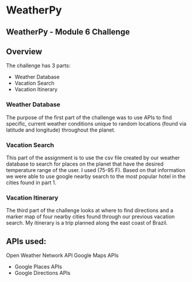 # WeatherPy
## WeatherPy - Module 6 Challenge

## Overview
The challenge has 3 parts:
- Weather Database
- Vacation Search
- Vacation Itinerary

### Weather Database
The purpose of the first part of the challenge was to use APIs to find specific, current weather conditions unique to random locations (found via latitude and longitude) throughout the planet. 

### Vacation Search
This part of the assignment is to use the csv file created by our weather database to search for places on the planet that have the desired temperature range of the user. I used (75-95 F). Based on that information we were able to use google nearby search to the most popular hotel in the cities found in part 1.

### Vacation Itinerary
The third part of the challenge looks at where to find directions and a marker map of four nearby cities found through our previous vacation search. My itinerary is a trip planned along the east coast of Brazil.

## APIs used:
Open Weather Network API
Google Maps APIs
    
- Google Places APIs
- Google Directions APIs

